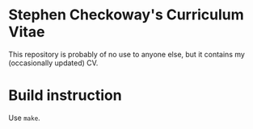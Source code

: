 # Stephen Checkoway's Curriculum Vitae

This repository is probably of no use to anyone else, but it contains my
(occasionally updated) CV.

# Build instruction
Use `make`.
